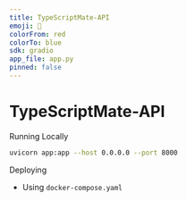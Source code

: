 ```yaml
---
title: TypeScriptMate-API
emoji: 🤗
colorFrom: red
colorTo: blue
sdk: gradio
app_file: app.py
pinned: false
---
```


# TypeScriptMate-API

Running Locally

```bash
uvicorn app:app --host 0.0.0.0 --port 8000
```

Deploying

- Using `docker-compose.yaml`
